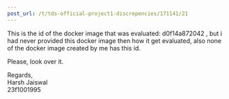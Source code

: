 ```yaml
---
post_url: /t/tds-official-project1-discrepencies/171141/21
---
```

This is the id of the docker image that was evaluated: d0f14a872042 , but i had never provided this docker image then how it get evaluated, also none of the docker image created by me has this id.

Please, look over it.

Regards,  
Harsh Jaiswal  
23f1001995